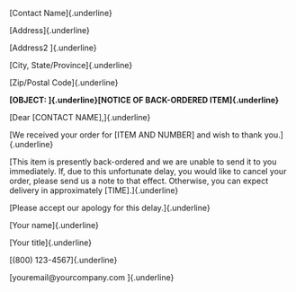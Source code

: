 [Contact Name]{.underline}

[Address]{.underline}

[Address2 ]{.underline}

[City, State/Province]{.underline}

[Zip/Postal Code]{.underline}

**[OBJECT: ]{.underline}[NOTICE OF BACK-ORDERED ITEM]{.underline}**

[Dear \[CONTACT NAME\],]{.underline}

[We received your order for \[ITEM AND NUMBER\] and wish to thank
you.]{.underline}

[This item is presently back-ordered and we are unable to send it to you
immediately. If, due to this unfortunate delay, you would like to cancel
your order, please send us a note to that effect. Otherwise, you can
expect delivery in approximately \[TIME\].]{.underline}

[Please accept our apology for this delay.]{.underline}

[Your name]{.underline}

[Your title]{.underline}

[(800) 123-4567]{.underline}

[youremail\@yourcompany.com ]{.underline}
